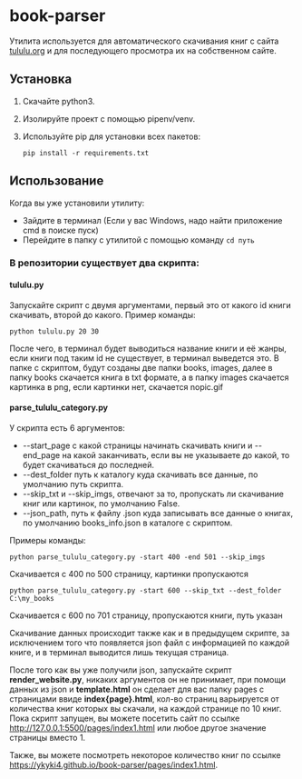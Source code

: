 # book-parser

Утилита используется для автоматического скачивания книг с сайта [tululu.org](https://tululu.org) и для последующего просмотра их на собственном сайте.

## Установка
1. Скачайте python3.
1. Изолируйте проект с помощью pipenv/venv.
1. Используйте pip для установки всех пакетов:

    ```pip install -r requirements.txt```

## Использование

Когда вы уже установили утилиту: 
* Зайдите в терминал (Если у вас Windows, надо найти приложение cmd в поиске пуск) 
* Перейдите в папку с утилитой с помощью команду `cd путь`
### В репозитории существует два скрипта:
 
#### tululu.py

Запускайте скрипт с двумя аргументами, первый это от какого id книги скачивать, второй до какого. Пример команды:
    
 ```python tululu.py 20 30```
    
После чего, в терминал будет выводиться название книги и её жанры, если книги под таким id не существует, в терминал выведется это. В папке с скриптом, будут созданы две папки books, images, далее в папку books скачается книга в txt формате, а в папку images скачается картинка в png, если картинки нет, скачается nopic.gif 
#### parse_tululu_category.py

У скрипта есть 6 аргументов:

* --start_page с какой страницы начинать скачивать книги и --end_page на какой заканчивать, если вы не указываете до какой, то будет скачиваться до последней. 
* --dest_folder путь к каталогу куда скачивать все данные, по умолчанию путь скрипта. 
* --skip_txt и --skip_imgs, отвечают за то, пропускать ли скачивание книг или картинок, по умолчанию False.
* --json_path, путь к файлу .json куда записывать все данные о книгах, по умолчанию books_info.json в каталоге с скриптом.

Примеры команды:
    
  ```python parse_tululu_category.py -start 400 -end 501 --skip_imgs```
    
Скачивается с 400 по 500 страницу, картинки пропускаются

 ```python parse_tululu_category.py -start 600 --skip_txt --dest_folder C:\my_books```
    
Скачивается с 600 по 701 страницу, пропускаются книги, путь указан

Скачивание данных происходит также как и в предыдущем скрипте, за исключением того что появляется json файл с информацией по каждой книге, и в терминал выводится лишь текущая страница.

После того как вы уже получили json, запускайте скрипт **render_website.py**, никаких аргументов он не принимает, при помощи данных из json и **template.html** он сделает для вас папку pages с страницами ввиде **index{page}.html**, кол-во страниц варьируется от количества книг которых вы скачали, на каждой странице по 10 книг. 
Пока скрипт запущен, вы можете посетить сайт по ссылке http://127.0.0.1:5500/pages/index1.html или любое другое значение страницы вместо 1. 

Также, вы можете посмотреть некоторое количество книг по ссылке https://ykyki4.github.io/book-parser/pages/index1.html.
